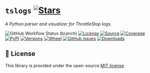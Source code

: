 # `tslogs` [![Stars](https://img.shields.io/github/stars/ashutoshvarma/tslogs.svg?style=social&maxAge=3600&label=Star)](https://github.com/ashutoshvarma/tslogs/stargazers)
*A Python parser and visualizer for ThrottleStop logs.*

![GitHub Workflow Status (branch)](https://img.shields.io/github/workflow/status/ashutoshvarma/tslogs/Python%20package/main?style=flat-square)
[![License](https://img.shields.io/badge/license-MIT-blue.svg?style=flat-square&maxAge=2678400)](https://choosealicense.com/licenses/mit/)
[![Source](https://img.shields.io/badge/source-GitHub-303030.svg?maxAge=2678400&style=flat-square)](https://github.com/ashutoshvarma/tslogs/)
[![Coverage](https://img.shields.io/codecov/c/gh/ashutoshvarma/tslogs?style=flat-square&maxAge=3600)](https://codecov.io/gh/ashutoshvarma/tslogs/)
[![PyPI](https://img.shields.io/pypi/v/tslogs.svg?style=flat-square&maxAge=3600)](https://pypi.python.org/pypi/tslogs)
[![Versions](https://img.shields.io/pypi/pyversions/tslogs.svg?style=flat-square&maxAge=3600)](https://pypi.org/project/tslogs/#files)
[![Wheel](https://img.shields.io/pypi/wheel/pronto?style=flat-square&maxAge=3600)](https://pypi.org/project/pronto/#files)
[![GitHub issues](https://img.shields.io/github/issues/ashutoshvarma/tslogs.svg?style=flat-square&maxAge=600)](https://github.com/ashutoshvarma/tslogs/issues)
[![Downloads](https://img.shields.io/badge/dynamic/json?style=flat-square&color=303f9f&maxAge=86400&label=downloads&query=%24.total_downloads&url=https%3A%2F%2Fapi.pepy.tech%2Fapi%2Fprojects%2Ftslogs)](https://pepy.tech/project/tslogs)



## 📜 License

This library is provided under the open-source
[MIT license](https://choosealicense.com/licenses/mit/).
